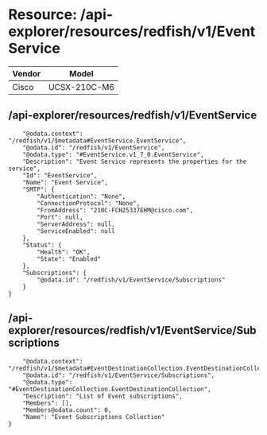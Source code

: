 # Resource: /api-explorer/resources/redfish/v1/EventService

Vendor | Model
--- | ---
Cisco | UCSX-210C-M6

## /api-explorer/resources/redfish/v1/EventService

```{
    "@odata.context": "/redfish/v1/$metadata#EventService.EventService",
    "@odata.id": "/redfish/v1/EventService",
    "@odata.type": "#EventService.v1_7_0.EventService",
    "Description": "Event Service represents the properties for the service",
    "Id": "EventService",
    "Name": "Event Service",
    "SMTP": {
        "Authentication": "None",
        "ConnectionProtocol": "None",
        "FromAddress": "210C-FCH25337EHM@cisco.com",
        "Port": null,
        "ServerAddress": null,
        "ServiceEnabled": null
    },
    "Status": {
        "Health": "OK",
        "State": "Enabled"
    },
    "Subscriptions": {
        "@odata.id": "/redfish/v1/EventService/Subscriptions"
    }
}
```

## /api-explorer/resources/redfish/v1/EventService/Subscriptions

```{
    "@odata.context": "/redfish/v1/$metadata#EventDestinationCollection.EventDestinationCollection",
    "@odata.id": "/redfish/v1/EventService/Subscriptions",
    "@odata.type": "#EventDestinationCollection.EventDestinationCollection",
    "Description": "List of Event subscriptions",
    "Members": [],
    "Members@odata.count": 0,
    "Name": "Event Subscriptions Collection"
}
```


